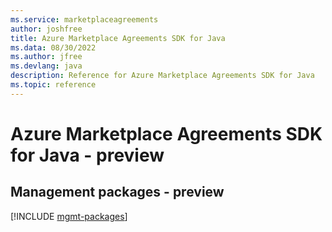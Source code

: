 ```yaml
---
ms.service: marketplaceagreements
author: joshfree
title: Azure Marketplace Agreements SDK for Java
ms.data: 08/30/2022
ms.author: jfree
ms.devlang: java
description: Reference for Azure Marketplace Agreements SDK for Java
ms.topic: reference
---
```

# Azure Marketplace Agreements SDK for Java - preview

## Management packages - preview
[!INCLUDE [mgmt-packages](marketplace-agreements-mgmt-index.md)]